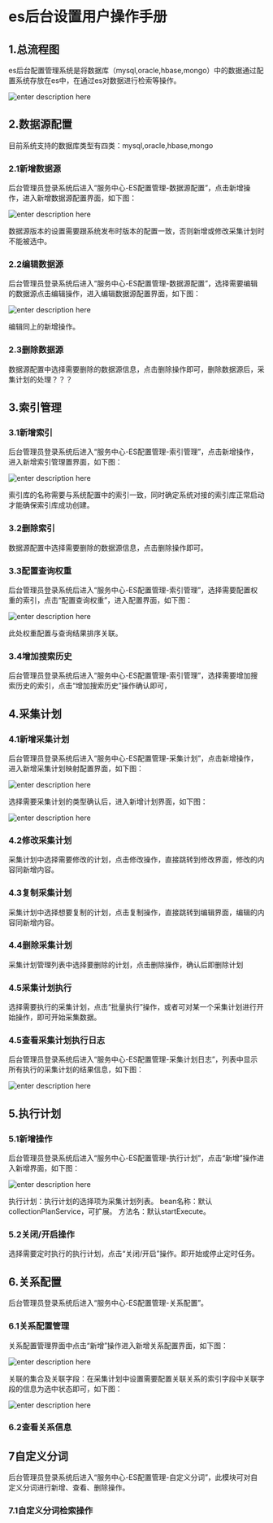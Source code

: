 # es后台设置用户操作手册


## 1.总流程图
es后台配置管理系统是将数据库（mysql,oracle,hbase,mongo）中的数据通过配置系统存放在es中，在通过es对数据进行检索等操作。

![enter description here][1]


## 2.数据源配置
目前系统支持的数据库类型有四类：mysql,oracle,hbase,mongo

### 2.1新增数据源
后台管理员登录系统后进入“服务中心-ES配置管理-数据源配置”，点击新增操作，进入新增数据源配置界面，如下图：

![enter description here][2]

数据源版本的设置需要跟系统发布时版本的配置一致，否则新增或修改采集计划时不能被选中。

### 2.2编辑数据源
后台管理员登录系统后进入“服务中心-ES配置管理-数据源配置”，选择需要编辑的数据源点击编辑操作，进入编辑数据源配置界面，如下图：

![enter description here][3]

编辑同上的新增操作。

### 2.3删除数据源

数据源配置中选择需要删除的数据源信息，点击删除操作即可，删除数据源后，采集计划的处理？？？


## 3.索引管理

### 3.1新增索引
后台管理员登录系统后进入“服务中心-ES配置管理-索引管理”，点击新增操作，进入新增索引管理置界面，如下图：

![enter description here][4]

索引库的名称需要与系统配置中的索引一致，同时确定系统对接的索引库正常启动才能确保索引库成功创建。

### 3.2删除索引

数据源配置中选择需要删除的数据源信息，点击删除操作即可。

### 3.3配置查询权重

后台管理员登录系统后进入“服务中心-ES配置管理-索引管理”，选择需要配置权重的索引，点击“配置查询权重”，进入配置界面，如下图：

![enter description here][5]

此处权重配置与查询结果排序关联。


### 3.4增加搜索历史

后台管理员登录系统后进入“服务中心-ES配置管理-索引管理”，选择需要增加搜索历史的索引，点击“增加搜索历史”操作确认即可，



## 4.采集计划

### 4.1新增采集计划

后台管理员登录系统后进入“服务中心-ES配置管理-采集计划”，点击新增操作，进入新增采集计划映射配置界面，如下图：

![enter description here][6]

选择需要采集计划的类型确认后，进入新增计划界面，如下图：

![enter description here][7]


### 4.2修改采集计划

采集计划中选择需要修改的计划，点击修改操作，直接跳转到修改界面，修改的内容同新增内容。

### 4.3复制采集计划

采集计划中选择想要复制的计划，点击复制操作，直接跳转到编辑界面，编辑的内容同新增内容。

### 4.4删除采集计划

采集计划管理列表中选择要删除的计划，点击删除操作，确认后即删除计划

### 4.5采集计划执行

选择需要执行的采集计划，点击“批量执行”操作，或者可对某一个采集计划进行开始操作，即可开始采集数据。

### 4.5查看采集计划执行日志

后台管理员登录系统后进入“服务中心-ES配置管理-采集计划日志”，列表中显示所有执行的采集计划的结果信息，如下图：

![enter description here][8]

## 5.执行计划

### 5.1新增操作

后台管理员登录系统后进入“服务中心-ES配置管理-执行计划”，点击“新增”操作进入新增界面，如下图：

![enter description here][9]

执行计划：执行计划的选择项为采集计划列表。
bean名称：默认collectionPlanService，可扩展。
方法名：默认startExecute。

### 5.2关闭/开启操作

选择需要定时执行的执行计划，点击“关闭/开启”操作。即开始或停止定时任务。


## 6.关系配置

后台管理员登录系统后进入“服务中心-ES配置管理-关系配置”。

### 6.1关系配置管理

关系配置管理界面中点击“新增”操作进入新增关系配置界面，如下图：

![enter description here][10]

关联的集合及关联字段：在采集计划中设置需要配置关联关系的索引字段中关联字段的信息为选中状态即可，如下图：

![enter description here][11]

### 6.2查看关系信息


##  7自定义分词

后台管理员登录系统后进入“服务中心-ES配置管理-自定义分词”，此模块可对自定义分词进行新增、查看、删除操作。

### 7.1自定义分词检索操作


  [1]: ./images/1501572731397.jpg "1501572731397.jpg"
  [2]: ./images/1501574648337.jpg "1501574648337.jpg"
  [3]: ./images/1501575548878.jpg "1501575548878.jpg"
  [4]: ./images/1501577638536.jpg "1501577638536.jpg"
  [5]: ./images/1501579026863.jpg "1501579026863.jpg"
  [6]: ./images/1501579677959.jpg "1501579677959.jpg"
  [7]: ./images/1501579930066.jpg "1501579930066.jpg"
  [8]: ./images/1501633905886.jpg "1501633905886.jpg"
  [9]: ./images/1501634206072.jpg "1501634206072.jpg"
  [10]: ./images/1501635401115.jpg "1501635401115.jpg"
  [11]: ./images/1501635465611.jpg "1501635465611.jpg"
